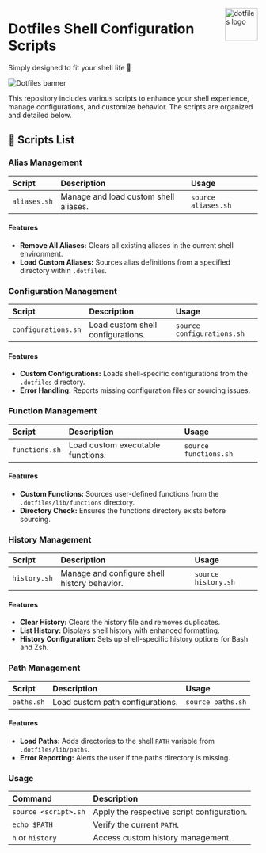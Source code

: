 <img
  src="https://kura.pro/dotfiles/v2/images/logos/dotfiles.svg"
  alt="dotfiles logo"
  width="66"
  align="right"
/>

# Dotfiles Shell Configuration Scripts

Simply designed to fit your shell life 🐚

![Dotfiles banner][banner]

This repository includes various scripts to enhance your shell experience, manage configurations, and customize behavior. The scripts are organized and detailed below.

## 🔑 Scripts List

<!-- markdownlint-disable MD013-->

### Alias Management

| Script       | Description                           | Usage               |
| :----------- | :------------------------------------ | :------------------ |
| `aliases.sh` | Manage and load custom shell aliases. | `source aliases.sh` |

#### Features

- **Remove All Aliases:** Clears all existing aliases in the current shell environment.
- **Load Custom Aliases:** Sources alias definitions from a specified directory within `.dotfiles`.

### Configuration Management

| Script              | Description                       | Usage                      |
| :------------------ | :-------------------------------- | :------------------------- |
| `configurations.sh` | Load custom shell configurations. | `source configurations.sh` |

#### Features

- **Custom Configurations:** Loads shell-specific configurations from the `.dotfiles` directory.
- **Error Handling:** Reports missing configuration files or sourcing issues.

### Function Management

| Script         | Description                       | Usage                 |
| :------------- | :-------------------------------- | :-------------------- |
| `functions.sh` | Load custom executable functions. | `source functions.sh` |

#### Features

- **Custom Functions:** Sources user-defined functions from the `.dotfiles/lib/functions` directory.
- **Directory Check:** Ensures the functions directory exists before sourcing.

### History Management

| Script       | Description                                  | Usage               |
| :----------- | :------------------------------------------- | :------------------ |
| `history.sh` | Manage and configure shell history behavior. | `source history.sh` |

#### Features

- **Clear History:** Clears the history file and removes duplicates.
- **List History:** Displays shell history with enhanced formatting.
- **History Configuration:** Sets up shell-specific history options for Bash and Zsh.

### Path Management

| Script     | Description                      | Usage             |
| :--------- | :------------------------------- | :---------------- |
| `paths.sh` | Load custom path configurations. | `source paths.sh` |

#### Features

- **Load Paths:** Adds directories to the shell `PATH` variable from `.dotfiles/lib/paths`.
- **Error Reporting:** Alerts the user if the paths directory is missing.

### Usage

| Command              | Description                                |
| :------------------- | :----------------------------------------- |
| `source <script>.sh` | Apply the respective script configuration. |
| `echo $PATH`         | Verify the current `PATH`.                 |
| `h` or `history`     | Access custom history management.          |

<!-- markdownlint-enable MD013-->

[banner]: https://kura.pro/dotfiles/v2/images/titles/title-dotfiles.svg
